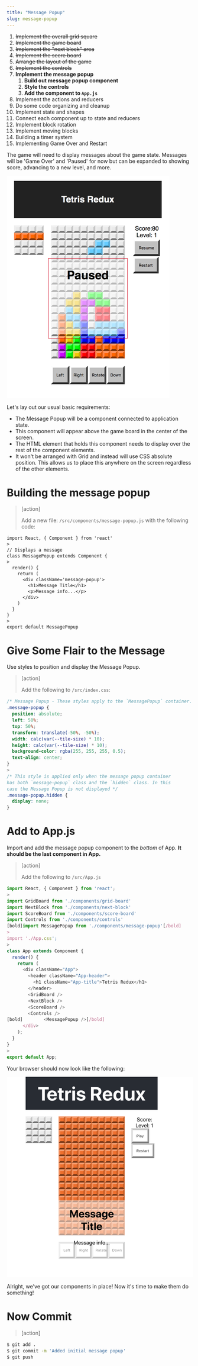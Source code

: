 ```yaml
---
title: "Message Popup"
slug: message-popup
---
```


1. ~~Implement the overall grid square~~
1. ~~Implement the game board~~
1. ~~Implement the "next block" area~~
1. ~~Implement the score board~~
1. ~~Arrange the layout of the game~~
1. ~~Implement the controls~~
1. **Implement the message popup**
    1. **Build out message popup component**
    1. **Style the controls**
    1. **Add the component to `App.js`**
1. Implement the actions and reducers
1. Do some code organizing and cleanup
1. Implement state and shapes
1. Connect each component up to state and reducers
1. Implement block rotation
1. Implement moving blocks
1. Building a timer system
1. Implementing Game Over and Restart

The game will need to display messages about the game
state. Messages will be 'Game Over' and 'Paused' for
now but can be expanded to showing score, advancing
to a new level, and more.

![Modal](assets/Modal.png)

Let's lay out our usual basic requirements:

- The Message Popup will be a component connected to application state.
- This component will appear above the game board in the center of the screen.
- The HTML element that holds this component needs to display over the rest of the component elements.
- It won't be arranged with Grid and instead will use CSS
absolute position. This allows us to place this anywhere on the screen regardless of the other elements.

# Building the message popup

> [action]
>
> Add a new file: `/src/components/message-popup.js` with the following code:
>
```JS
import React, { Component } from 'react'
>
// Displays a message
class MessagePopup extends Component {
>
  render() {
    return (
      <div className='message-popup'>
        <h1>Message Title</h1>
        <p>Message info...</p>
      </div>
    )
  }
}
>
export default MessagePopup
```

# Give Some Flair to the Message

Use styles to position and display the Message Popup.

> [action]
>
> Add the following to `/src/index.css`:
>
```CSS
/* Message Popup - These styles apply to the `MessagePopup` container. With `position:absolute` this element can be placed anywhere on the screen, `left, top, transform:translate` perform this function.*/
.message-popup {
  position: absolute;
  left: 50%;
  top: 50%;
  transform: translate(-50%, -50%);
  width: calc(var(--tile-size) * 10);
  height: calc(var(--tile-size) * 10);
  background-color: rgba(255, 255, 255, 0.5);
  text-align: center;
}
>
/* This style is applied only when the message popup container
has both `message-popup` class and the `hidden` class. In this
case the Message Popup is not displayed */
.message-popup.hidden {
  display: none;
}
```

# Add to App.js

Import and add the message popup component to the _bottom_ of App. **It should be the last component in App.**

> [action]
>
> Add the following to `/src/App.js`
>
```js
import React, { Component } from 'react';
>
import GridBoard from './components/grid-board'
import NextBlock from './components/next-block'
import ScoreBoard from './components/score-board'
import Controls from './components/controls'
[bold]import MessagePopup from './components/message-popup'[/bold]
>
import './App.css';
>
class App extends Component {
  render() {
    return (
      <div className="App">
        <header className="App-header">
          <h1 className="App-title">Tetris Redux</h1>
        </header>
        <GridBoard />
        <NextBlock />
        <ScoreBoard />
        <Controls />
[bold]        <MessagePopup />[/bold]
      </div>
    );
  }
}
>
export default App;
```

Your browser should now look like the following:

![initial-message](assets/initial-message.png)

Alright, we've got our components in place! Now it's time to make them do something!

# Now Commit

>[action]
>
```bash
$ git add .
$ git commit -m 'Added initial message popup'
$ git push
```
